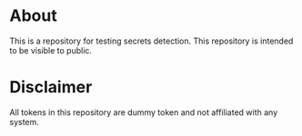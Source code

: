 # About
This is a repository for testing secrets detection. This repository is intended to be visible to public.

# Disclaimer
All tokens in this repository are dummy token and not affiliated with any system.
